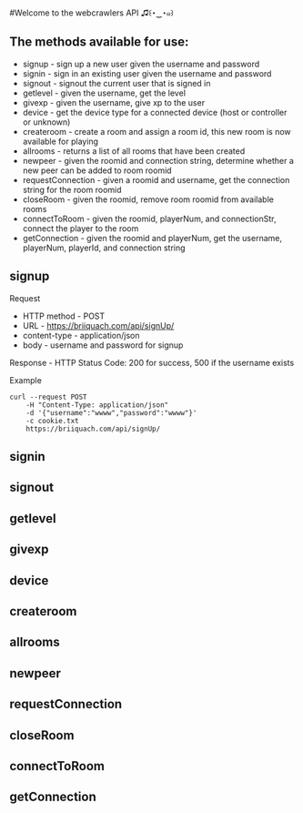 #Welcome to the webcrawlers API ♫꒰･‿･๑꒱

## The methods available for use:
* signup - sign up a new user given the username and password
* signin - sign in an existing user given the username and password
* signout - signout the current user that is signed in
* getlevel - given the username, get the level
* givexp - given the username, give xp to the user
* device - get the device type for a connected device (host or controller or unknown)
* createroom - create a room and assign a room id, this new room is now available for playing
* allrooms - returns a list of all rooms that have been created
* newpeer - given the roomid and connection string, determine whether a new peer can be added to room roomid
* requestConnection - given a roomid and username, get the connection string for the room roomid
* closeRoom - given the roomid, remove room roomid from available rooms
* connectToRoom - given the roomid, playerNum, and connectionStr, connect the player to the room
* getConnection - given the roomid and playerNum, get the username, playerNum, playerId, and connection string

## signup
Request 
* HTTP method - POST
* URL - https://briiquach.com/api/signUp/
* content-type - application/json
* body - username and password for signup

Response - HTTP Status Code: 200 for success, 500 if the username exists

Example
```
curl --request POST 
	-H "Content-Type: application/json" 
	-d '{"username":"wwww","password":"wwww"}' 
	-c cookie.txt 
	https://briiquach.com/api/signUp/
```

## signin

## signout

## getlevel

## givexp

## device

## createroom

## allrooms

## newpeer

## requestConnection

## closeRoom

## connectToRoom

## getConnection





